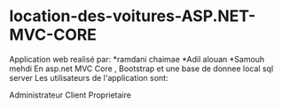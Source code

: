 # location-des-voitures-ASP.NET-MVC-CORE
Application web realisé par:
*ramdani chaimae
*Adil alouan 
*Samouh mehdi
En asp.net MVC Core , Bootstrap et une base de donnee local sql server
Les utilisateurs de l'application sont:

Administrateur
Client 
Proprietaire 
